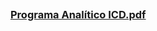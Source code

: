 ## 
### [Programa Analítico ICD.pdf](https://github.com/neon-iot/introdigitalcom/files/11952168/Programa.Analitico.ICD.pdf)
